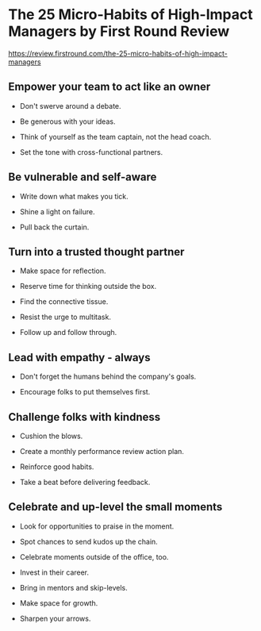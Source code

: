 # The 25 Micro-Habits of High-Impact Managers by First Round Review

https://review.firstround.com/the-25-micro-habits-of-high-impact-managers


## Empower your team to act like an owner

* Don't swerve around a debate.

* Be generous with your ideas.

* Think of yourself as the team captain, not the head coach.

* Set the tone with cross-functional partners.


## Be vulnerable and self-aware

* Write down what makes you tick.

* Shine a light on failure.

* Pull back the curtain.


## Turn into a trusted thought partner

* Make space for reflection.

* Reserve time for thinking outside the box.

* Find the connective tissue.

* Resist the urge to multitask.

* Follow up and follow through.


## Lead with empathy - always

* Don't forget the humans behind the company's goals.

* Encourage folks to put themselves first.


## Challenge folks with kindness

* Cushion the blows.

* Create a monthly performance review action plan.

* Reinforce good habits.

* Take a beat before delivering feedback.


## Celebrate and up-level the small moments

* Look for opportunities to praise in the moment.

* Spot chances to send kudos up the chain.

* Celebrate moments outside of the office, too.

* Invest in their career.

* Bring in mentors and skip-levels.

* Make space for growth.

* Sharpen your arrows.
